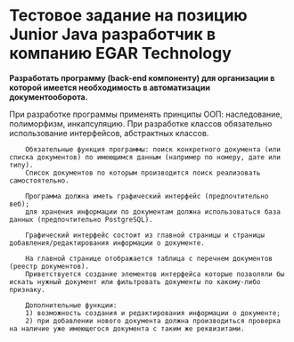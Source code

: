 # Тестовое задание на позицию Junior Java разработчик в компанию EGAR Technology

**Разработать программу (back-end компоненту) для организации в которой имеется необходимость в автоматизации документооборота.**


При разработке программы применять принципы ООП: наследование, полиморфизм, инкапсуляцию.
При разработке классов обязательно использование интерфейсов, абстрактных классов.

        Обязательные функция программы: поиск конкретного документа (или списка документов) по имеющимся данным (например по номеру, дате или типу).
        Список документов по которым производится поиск реализовать самостоятельно.

        Программа должна иметь графический интерфейс (предпочтительно веб);
        для хранения информации по документам должна использоваться база данных (предпочтительно PostgreSQL).

        Графический интерфейс состоит из главной страницы и страницы добавления/редактирования информации о документе.

        На главной странице отображается таблица с перечнем документов (реестр документов).
        Приветствуется создание элементов интерфейса которые позволяли бы искать нужный документ или фильтровать документы по какому-либо признаку.

        Дополнительные функции:
        1) возможность создания и редактирования информации о документе;
        2) при добавлении нового документа должна производиться проверка на наличие уже имеющегося документа с таким же реквизитами.